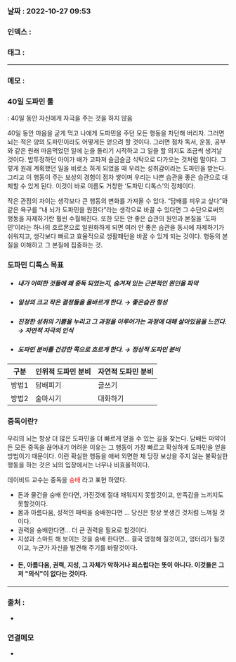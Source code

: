 ### 날짜 :  2022-10-27 09:53

### 인덱스 :

### 태그 :

----

### 메모 :

### **40일 도파민 툴** 

: 40일 동안 자신에게 자극을 주는 것을 하지 않음

40일 동안 마음을 굳게 먹고 나에게 도파민을 주던 모든 행동을 차단해 버리자. 
그러면 뇌는 적은 양의 도파민이라도 어떻게든 얻으려 할 것이다. 
그러면 점차 독서, 운동, 공부와 같은 원래 마음먹었던 일에 눈을 돌리기 시작하고 
그 일을 할 의지도 조금씩 생겨날 것이다. 
밥투정하던 아이가 배가 고파져 슬금슬금 식탁으로 다가오는 것처럼 말이다. 
그렇게 원래 계획했던 일을 비로소 하게 되었을 때 우리는 성취감이라는 도파민을 받는다.
그리고 이 행동이 주는 보상의 경험이 점차 쌓이며 우리는 나쁜 습관을 좋은 습관으로 대체할 수 있게 된다. 이것이 바로 이름도 거창한 ‘도파민 디톡스’의 정체이다.

작은 관점의 차이는 생각보다 큰 행동의 변화를 가져올 수 있다. 
“담배를 피우고 싶다”와 같은 욕구를 “내 뇌가 도파민을 원한다”라는 생각으로 바꿀 수 있다면 
그 수단으로써의 행동을 자제하기란 훨씬 수월해진다. 
또한 모든 안  좋은 습관의 원인과 본질을 ‘도파민’이라는 하나의 호르몬으로 일원화하게 되면 여러 안 좋은 습관을 동시에 자제하기가 쉬워지고, 생각보다 빠르고 효율적으로 생활패턴을 바꿀 수 있게 되는 것이다.
행동의 본질을 이해하고 그 본질에 집중하는 것.


### 도파민 디톡스 목표

- ##### 내가 어떠한 것들에 왜 중독 되었는지, 숨겨져 있는 근본적인 원인을 파악
- ##### 일상의 크고 작은 결정들을 올바르게 한다. → 좋은습관 형성
- ##### 진정한 성취의 기쁨을 누리고 그 과정을 이루어가는 과정에 대해 살아있음을 느낀다. → 자연적 자극의 인식
- ##### 도파민 분비를 건강한 쪽으로 흐르게 한다. → 정상적 도파민 분비
| 구분 | 인위적 도파민 분비 | 자연적 도파민 분비 |
|------|---|---|
|방법1|담배피기|글쓰기|
|방법2|술마시기|대화하기|


### 중독이란?

우리의 뇌는 항상 더 많은 도파민을 더 빠르게 얻을 수 있는 길을 찾는다. 
담배든 마약이든 모든 중독을 끊어내기 어려운 이유는 그 행동이 가장 빠르고 확실하게 도파민을 얻을 방법이기 때문이다. 
이런 확실한 행동을 애써 외면한 채 당장 보상을 주지 않는 불확실한 행동을 하는 것은 뇌의 입장에서는 너무나 비효율적이다.


데이비드 교수는 중독을 <span style="color: red">숭배</span> 라고 표현 하였다.
- 돈과 물건을 숭배 한다면, 가진것에 절대 채워지지 못할것이고, 만족감을 느끼지도 못할것이다.
- 몸과 아름다움, 성적인 매력을 숭배한다면 ... 당신은 항상 못생긴 것처럼 느껴질 것이다.
- 권력을 숭배한다면... 더 큰 권력을 필요로 할것이다.
- 지성과 스마트 해 보이는 것을 숭배 한다면... 결국 멍청해 질것이고, 엉터리가 될것이고, 누군가 자신을 발견해 주기를 바랄것이다.
- #### 돈, 아름다움, 권력, 지성, 그 자체가 악하거나 죄스럽다는 뜻이 아니다.  이것들은 그저 "의식"이 없다는 것이다.





----
### 출처 :
-


### 연결메모
-


